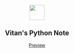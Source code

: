 <p align="center" class="has-mb-6">
<img class="not-gallery-item" height="48" src="https://vitan.me/images/vitan.png">
<br>
<h2 align="center">Vitan's Python Note</h2>
</p>
<p align="center" class="has-mb-6">
<a href="https://vitan.me">Preview</a>
</p>
